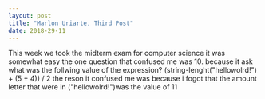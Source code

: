 ```yaml
---
layout: post
title: "Marlon Uriarte, Third Post"
date: 2018-29-11
---
```

This week we took the midterm exam for computer science it was somewhat easy the one question that confused me was 10. because
it ask what was the follwing value of the expression? (string-lenght("hellowolrd!") + (5 + 4)) / 2 the reson it 
confused me was because i fogot that the amount letter that were in ("hellowolrd!")was the value of 11 

 
